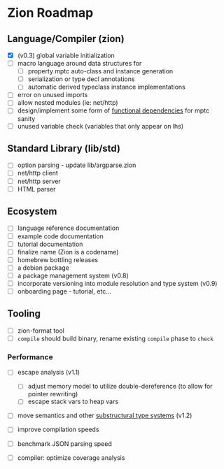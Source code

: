 # Zion Roadmap

## Language/Compiler (zion)

- [x] (v0.3) global variable initialization
- [ ] macro language around data structures for
  - [ ] property mptc auto-class and instance generation
  - [ ] serialization or type decl annotations
  - [ ] automatic derived typeclass instance implementations
- [ ] error on unused imports
- [ ] allow nested modules (ie: net/http)
- [ ] design/implement some form of [functional dependencies](https://github.com/zionlang/reference-docs/blob/master/docs/2000-jones-functional-dependencies.pdf) for mptc sanity
- [ ] unused variable check (variables that only appear on lhs)

## Standard Library (lib/std)

- [ ] option parsing - update lib/argparse.zion
- [ ] net/http client
- [ ] net/http server
- [ ] HTML parser

## Ecosystem
- [ ] language reference documentation
- [ ] example code documentation
- [ ] tutorial documentation
- [ ] finalize name (Zion is a codename)
- [ ] homebrew bottling releases
- [ ] a debian package
- [ ] a package management system (v0.8)
- [ ] incorporate versioning into module resolution and type system (v0.9)
- [ ] onboarding page - tutorial, etc...

## Tooling
- [ ] zion-format tool
- [ ] `compile` should build binary, rename existing `compile` phase to `check`

### Performance

- [ ] escape analysis (v1.1)
  - [ ] adjust memory model to utilize double-dereference (to allow for pointer rewriting)
  - [ ] escape stack vars to heap vars
- [ ] move semantics and other [substructural type systems](https://en.wikipedia.org/wiki/Substructural_type_system) (v1.2)
- [ ] improve compilation speeds
- [ ] benchmark JSON parsing speed
- [ ] compiler: optimize coverage analysis

